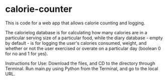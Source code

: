 # calorie-counter
This is code for a web app that allows calorie counting and logging.

The calorielog database is for calculating how many calories are in a particular serving size of a particular food,
while the diary database - empty by default - is for logging the user's calories consumed, weight, and whether or not
the user exercised or overate on a particular day (boolean 0 for no and 1 for yes).

Instructions for Use:
Download the files, and CD to the directory through Terminal.
Run main.py using Python from the Terminal, and go to the local URL.
